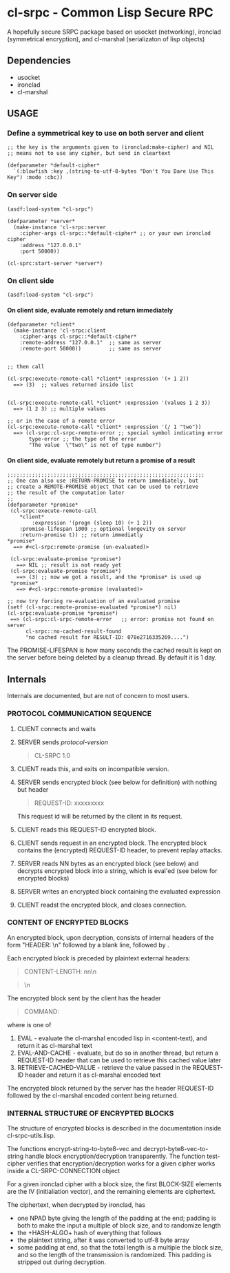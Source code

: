 # cl-srpc - Common Lisp Secure RPC 

A hopefully secure SRPC package based on usocket (networking), ironclad (symmetrical encryption), and  cl-marshal (serializaton of lisp objects)

## Dependencies

* usocket
* ironclad
* cl-marshal


## USAGE

### Define a symmetrical key to use on both server and client

````
;; the key is the arguments given to (ironclad:make-cipher) and NIL
;; means not to use any cipher, but send in cleartext

(defparameter *default-cipher*
  `(:blowfish :key ,(string-to-utf-8-bytes "Don't You Dare Use This Key") :mode :cbc))
````

### On server side

```
(asdf:load-system "cl-srpc")

(defparameter *server*
  (make-instance 'cl-srpc:server
    :cipher-args cl-srpc::*default-cipher* ;; or your own ironclad cipher
    :address "127.0.0.1"  
    :port 50000))

(cl-sprc:start-server *server*)
````

###  On client side
````
(asdf:load-system "cl-srpc")
````

#### On client side, evaluate remotely and return immediately
````
(defparameter *client*
  (make-instance 'cl-srpc:client
    :cipher-args cl-srpc::*default-cipher*
    :remote-address "127.0.0.1"  ;; same as server
    :remote-port 50000))         ;; same as server


;; then call

(cl-srpc:execute-remote-call *client* :expression '(+ 1 2))
  ==> (3)  ;; values returned inside list


(cl-srpc:execute-remote-call *client* :expression '(values 1 2 3))
  ==> (1 2 3) ;; multiple values

;; or in the case of a remote error
(cl-srpc:execute-remote-call *client* :expression '(/ 1 "two"))
  ==> (cl-srpc:cl-srpc-remote-error ;; special symbol indicating error
       type-error ;; the type of the error
       "The value  \"two\" is not of type number")
````

#### On client side, evaluate remotely but return a promise of a result
````
;;;;;;;;;;;;;;;;;;;;;;;;;;;;;;;;;;;;;;;;;;;;;;;;;;;;;;;;;;;;;;;;
;; One can also use :RETURN-PROMISE to return immediately, but
;; create a REMOTE-PROMISE object that can be used to retrieve
;; the result of the computation later
;;
(defparameter *promise*
 (cl-srpc:execute-remote-call
	*client*
        :expression '(progn (sleep 10) (+ 1 2))
	:promise-lifespan 1000 ;; optional longevity on server
	:return-promise t)) ;; return immediatly
*promise*			      
  ==> #<cl-srpc:remote-promise (un-evaluated)>

 (cl-srpc:evaluate-promise *promise*)
   ==> NIL ;; result is not ready yet
 (cl-srpc:evaluate-promise *promise*)
   ==> (3) ;; now we got a result, and the *promise* is used up
 *promise*			      
   ==> #<cl-srpc:remote-promise (evaluated)>

;; now try forcing re-evaluation of an evaluated promise
(setf (cl-srpc:remote-promise-evaluated *promise*) nil)
(cl-srpc:evaluate-promise *promise*)
 ==> (cl-srpc:cl-srpc-remote-error   ;; error: promise not found on server
      cl-srpc::no-cached-result-found
      "no cached result for RESULT-ID: 078e2716335269....")

````
The PROMISE-LIFESPAN is how many seconds the cached result is kept
on the server before being deleted by a cleanup thread. By
default it is 1 day.



## Internals

Internals are documented, but are not of concern to most users.

### PROTOCOL COMMUNICATION SEQUENCE 

1.  CLIENT connects and waits
2.  SERVER sends *protocol-version*

    >CL-SRPC 1.0

3. CLIENT reads this, and exits on incompatible version.

4.  SERVER sends encrypted block (see below for definition) with nothing but header

    > REQUEST-ID: xxxxxxxxx
    
    This request id will be returned by the client in its request.

5. CLIENT reads this REQUEST-ID encrypted block.
   
6. CLIENT sends request in an encrypted block.   The encrypted block contains the
    (encrypted) REQUEST-ID header, to prevent replay attacks.
   
7. SERVER reads NN bytes as an encrypted block (see below)
    and decrypts encrypted block into a string, which is eval'ed
    (see below for encrypted blocks)
   
8. SERVER writes an encrypted block containing the evaluated expression
   
9. CLIENT readst the encrypted block, and closes connection.



### CONTENT OF ENCRYPTED BLOCKS 

An encrypted block, upon decryption, consists of internal headers of the form
"HEADER:  <value>\n" followed by a blank line, followed by <content-text>.

Each encrypted block is preceded by plaintext external headers:

  >CONTENT-LENGTH: nn\n
  
  >\n

The encrypted block sent by the client has the header

  > COMMAND: <command>
  
where <command> is one of

  1) EVAL - evaluate the cl-marshal encoded lisp in <content-text),
     and return  it as cl-marshal text
  2) EVAL-AND-CACHE - evaluate, but do so in another thread, but return
     a REQUEST-ID header that can be used to retrieve this cached value later
  3) RETRIEVE-CACHED-VALUE - retrieve the value passed in the
     REQUEST-ID header and return it as cl-marshal encoded text

The encrypted block returned by the server has the header REQUEST-ID
followed by the cl-marshal encoded content being returned.



### INTERNAL STRUCTURE OF ENCRYPTED BLOCKS

The structure of encrypted blocks is described in the documentation
inside cl-srpc-utils.lisp.

The functions  encrypt-string-to-byte8-vec and decrypt-byte8-vec-to-string
handle block encryption/decryption transparently.   The function
test-cipher verifies that encryption/decryption works for a given cipher works
inside a CL-SRPC-CONNECTION object

For a given ironclad cipher with a block size, the first BLOCK-SIZE
elements are the IV (initialiation vector), and the remaining elements
are ciphertext.

The ciphertext, when decrypted by ironclad, has
  *  one NPAD byte giving the length of the padding at the end; padding
     is both to make the input a multiple of block size, and to randomize
     length
  *  the +HASH-ALGO+ hash of everything that follows
  *  the plaintext string, after it was converted to utf-8 byte array
  *  some padding at end, so that the total length is a multiple the block
     size, and so the length of the transmission is randomized.  This
     padding is stripped out during decryption.



   
